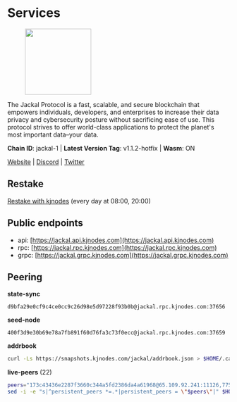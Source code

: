 # Services

<figure><img src="https://raw.githubusercontent.com/kj89/testnet_manuals/main/pingpub/logos/jackal.png" width="150" alt=""><figcaption></figcaption></figure>

The Jackal Protocol is a fast, scalable, and secure blockchain that empowers  individuals, developers, and enterprises to increase their data privacy and  cybersecurity posture without sacrificing ease of use. This protocol strives  to offer world-class applications to protect the planet's most important data–your data.

**Chain ID**: jackal-1 | **Latest Version Tag**: v1.1.2-hotfix | **Wasm**: ON

[Website](https://jackalprotocol.com) | [Discord](https://discord.com/invite/5GKym3p6rj) | [Twitter](https://twitter.com/Jackal_Protocol)

## Restake

[Restake with kjnodes](https://restake.app/jackal/jklvaloper1tr3wm3mdkz0tda6t7vavqnn7fe2g4un0f67xmt) (every day at 08:00, 20:00)
## Public endpoints

* api: [https://jackal.api.kjnodes.com](https://jackal.api.kjnodes.com)
* rpc: [https://jackal.rpc.kjnodes.com](https://jackal.rpc.kjnodes.com)
* grpc: [https://jackal.grpc.kjnodes.com](https://jackal.grpc.kjnodes.com)

## Peering

**state-sync**

```text
d9bfa29e0cf9c4ce0cc9c26d98e5d97228f93b0b@jackal.rpc.kjnodes.com:37656
```

**seed-node**

```text
400f3d9e30b69e78a7fb891f60d76fa3c73f0ecc@jackal.rpc.kjnodes.com:37659
```

**addrbook**
```bash
curl -Ls https://snapshots.kjnodes.com/jackal/addrbook.json > $HOME/.canine/config/addrbook.json
```

**live-peers** (22)
```bash
peers="173c43436e2287f3660c344a5fd2386da4a61968@65.109.92.241:11126,7751d16cfa48da0a5bea6f40e9bcc386b4c76c50@51.89.7.184:26638,d9bfa29e0cf9c4ce0cc9c26d98e5d97228f93b0b@65.109.88.38:37656,55df88ae25223565af42ccd6b3b558b8e70bba31@213.239.216.252:26656,11c23c5341d0ac69f9ebb3be9afa7fe0e134ece0@94.79.54.137:28656,dd7e72f0a71476e51c0a601a40d6fc02a1ae1a95@65.108.6.45:60856,039a1c4f438c1ecc2dd901e7316d16fdafadfdab@104.193.254.36:27656,d503248df74d9b47cdb17e50146d7fe9f7d7c7f6@113.30.189.10:26656,0985977a794b298e7ef990fe344d572c60c453b1@172.105.72.158:26656,f7b5bc8e8eb8a954f9c36ac7c06ff7b9b847c785@167.86.82.140:46656,39b55b1c49ad0994bbead006be40d9c84b0bf2d4@78.107.253.133:28656,2747cd770717937021e66d3da8b730c666d74ae6@65.109.93.152:36156,ebc272824924ea1a27ea3183dd0b9ba713494f83@95.214.52.139:26906,6852add4eaa027707a6000c78ea9e7cde81b058f@18.118.26.4:26656,a79da224ad9d4501dbf1d547986ebec55d56b951@135.181.128.114:17556,a4a4168d22313a9d34e5e6c208e053292096864d@66.85.149.162:43656,4bfc9e0f762e952b76daee87e9ffd081d2974f75@31.156.233.3:26656,e61861653d42ebe5d7bf46d4c61f3753091985cd@83.53.221.249:36656,588e509e3a8c1dc4ba938779bf569cd9f6f0f4be@212.23.222.109:26256,289c3e984194ac2ccaa74e201147010648e90970@195.3.223.108:26656,a6bc69cf493549ee4c05f9cb6420177231570bb1@51.77.54.5:26686,26b6255375a592c3b0664bd474a6975f468c3785@88.99.164.158:11126"
sed -i -e "s|^persistent_peers *=.*|persistent_peers = \"$peers\"|" $HOME/.canine/config/config.toml
```
